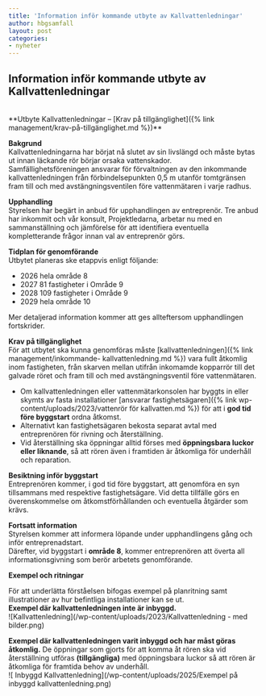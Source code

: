 ```yaml
---
title: 'Information inför kommande utbyte av Kallvattenledningar'
author: hbgsamfall
layout: post
categories:
- nyheter
---
```

## Information inför kommande utbyte av Kallvattenledningar  
<BR>
**Utbyte Kallvattenledningar – [Krav på tillgänglighet]({% link management/krav-på-tillgänglighet.md %})**  

**Bakgrund**  
Kallvattenledningarna har börjat nå slutet av sin livslängd och måste bytas ut innan läckande rör börjar orsaka vattenskador.  
Samfällighetsföreningen ansvarar för förvaltningen av den inkommande kallvattenledningen från förbindelsepunkten 0,5 m utanför tomtgränsen fram till och med avstängningsventilen före vattenmätaren i varje radhus.  

**Upphandling**  
Styrelsen har begärt in anbud för upphandlingen av entreprenör. Tre anbud har inkommit och vår konsult, Projektledarna, arbetar nu med en sammanställning och jämförelse för att identifiera eventuella kompletterande frågor innan val av entreprenör görs.  

**Tidplan för genomförande**  
Utbytet planeras ske etappvis enligt följande:
* 2026 hela område 8
* 2027 81 fastigheter i Område 9
* 2028 109 fastigheter i Område 9
* 2029 hela område 10  

Mer detaljerad information kommer att ges allteftersom upphandlingen fortskrider.

**Krav på tillgänglighet**  
För att utbytet ska kunna genomföras måste [kallvattenledningen]({% link management/inkommande- kallvattenledning.md %}) vara fullt åtkomlig inom fastigheten, från skarven mellan utifrån inkomamde kopparrör till det galvade röret och fram till och med avstängningsventil före vattenmätaren.
* Om kallvattenledningen eller vattenmätarkonsolen har byggts in eller skymts av fasta installationer [ansvarar fastighetsägaren]({% link wp-content/uploads/2023/vattenrör för kallvatten.md %}) för att i **god tid före byggstart** ordna åtkomst.
* Alternativt kan fastighetsägaren bekosta separat avtal med entreprenören för rivning och återställning.
* Vid återställning ska öppningar alltid förses med **öppningsbara luckor eller liknande**, så att rören även i framtiden är åtkomliga för underhåll och reparation.  
 
**Besiktning inför byggstart**  
Entreprenören kommer, i god tid före byggstart, att genomföra en syn tillsammans med respektive fastighetsägare. Vid detta tillfälle görs en överenskommelse om åtkomstförhållanden och eventuella åtgärder som krävs.

**Fortsatt information**  
Styrelsen kommer att informera löpande under upphandlingens gång och inför entreprenadstart.  
Därefter, vid byggstart i **område 8**, kommer entreprenören att överta all informationsgivning som berör arbetets genomförande.  

**Exempel och ritningar**  

För att underlätta förståelsen bifogas exempel på planritning samt illustrationer av hur befintliga installationer kan se ut.  
**Exempel där kallvattenledningen inte är inbyggd.**  
![Kallvattenledning](/wp-content/uploads/2023/Kallvattenledning - med bilder.png)  

**Exempel där kallvattenledningen varit inbyggd och har måst göras åtkomlig.** De öppningar som gjorts för att komma åt rören ska vid återställning utföras **(tillgängliga)** med öppningsbara luckor så att rören är åtkomliga för framtida behov av underhåll.  
![ Inbyggd Kallvattenledning](/wp-content/uploads/2025/Exempel på inbyggd kallvattenledning.png)  
